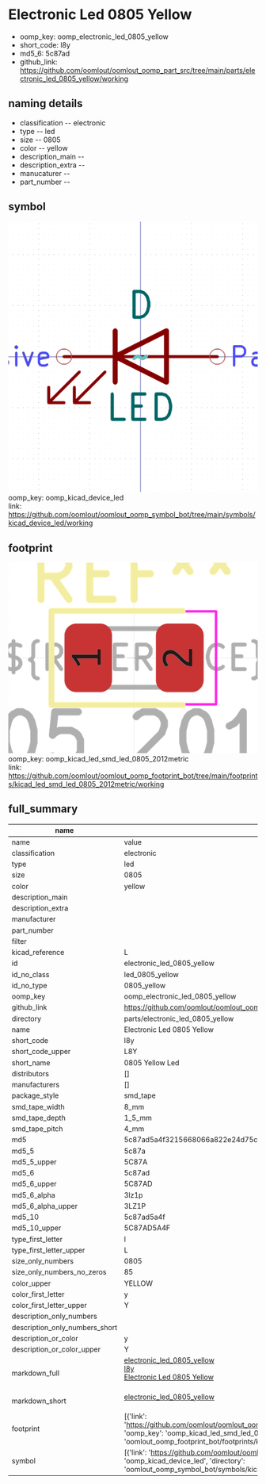 # Electronic Led 0805 Yellow

  
* oomp_key: oomp_electronic_led_0805_yellow 
* short_code: l8y
* md5_6: 5c87ad  
* github_link: https://github.com/oomlout/oomlout_oomp_part_src/tree/main/parts/electronic_led_0805_yellow/working  
## naming details
* classification -- electronic
* type -- led
* size -- 0805
* color -- yellow
* description_main -- 
* description_extra -- 
* manucaturer -- 
* part_number -- 



## symbol

![](symbol/0/working/working_600.png)  
oomp_key: oomp_kicad_device_led  
link: https://github.com/oomlout/oomlout_oomp_symbol_bot/tree/main/symbols/kicad_device_led/working  

## footprint

![](footprint/0/working/working_600.png)  
oomp_key: oomp_kicad_led_smd_led_0805_2012metric  
link: https://github.com/oomlout/oomlout_oomp_footprint_bot/tree/main/footprints/kicad_led_smd_led_0805_2012metric/working  

## full_summary
| name | value | 
| --- | --- | 
| name | value | 
| classification | electronic | 
| type | led | 
| size | 0805 | 
| color | yellow | 
| description_main |  | 
| description_extra |  | 
| manufacturer |  | 
| part_number |  | 
| filter |  | 
| kicad_reference | L | 
| id | electronic_led_0805_yellow | 
| id_no_class | led_0805_yellow | 
| id_no_type | 0805_yellow | 
| oomp_key | oomp_electronic_led_0805_yellow | 
| github_link | https://github.com/oomlout/oomlout_oomp_part_src/tree/main/parts/electronic_led_0805_yellow/working | 
| directory | parts/electronic_led_0805_yellow | 
| name | Electronic Led 0805 Yellow | 
| short_code | l8y | 
| short_code_upper | L8Y | 
| short_name | 0805 Yellow Led | 
| distributors | [] | 
| manufacturers | [] | 
| package_style | smd_tape | 
| smd_tape_width | 8_mm | 
| smd_tape_depth | 1_5_mm | 
| smd_tape_pitch | 4_mm | 
| md5 | 5c87ad5a4f3215668066a822e24d75cf | 
| md5_5 | 5c87a | 
| md5_5_upper | 5C87A | 
| md5_6 | 5c87ad | 
| md5_6_upper | 5C87AD | 
| md5_6_alpha | 3lz1p | 
| md5_6_alpha_upper | 3LZ1P | 
| md5_10 | 5c87ad5a4f | 
| md5_10_upper | 5C87AD5A4F | 
| type_first_letter | l | 
| type_first_letter_upper | L | 
| size_only_numbers | 0805 | 
| size_only_numbers_no_zeros | 85 | 
| color_upper | YELLOW | 
| color_first_letter | y | 
| color_first_letter_upper | Y | 
| description_only_numbers |  | 
| description_only_numbers_short |   | 
| description_or_color | y  | 
| description_or_color_upper | Y  | 
| markdown_full | [electronic_led_0805_yellow](https://github.com/oomlout/oomlout_oomp_part_src/tree/main/parts/electronic_led_0805_yellow/working)<br>[l8y](https://github.com/oomlout/oomlout_oomp_part_src/tree/main/parts/electronic_led_0805_yellow/working)<br>[Electronic Led 0805 Yellow](https://github.com/oomlout/oomlout_oomp_part_src/tree/main/parts/electronic_led_0805_yellow/working)<br><br> | 
| markdown_short | [electronic_led_0805_yellow](https://github.com/oomlout/oomlout_oomp_part_src/tree/main/parts/electronic_led_0805_yellow/working)<br><br> | 
| footprint | [{'link': 'https://github.com/oomlout/oomlout_oomp_footprint_bot/tree/main/foootprntss/kicad_led_smd_led_0805_2012metric', 'oomp_key': 'oomp_kicad_led_smd_led_0805_2012metric', 'directory': 'oomlout_oomp_footprint_bot/footprints/kicad_led_smd_led_0805_2012metric//working/working.kicad_mod'}] | 
| symbol | [{'link': 'https://github.com/oomlout/oomlout_oomp_symbol_bot/tree/main/symbols/kicad_device_led', 'oomp_key': 'oomp_kicad_device_led', 'directory': 'oomlout_oomp_symbol_bot/symbols/kicad_device_led//working/working.kicad_sym'}] | 

